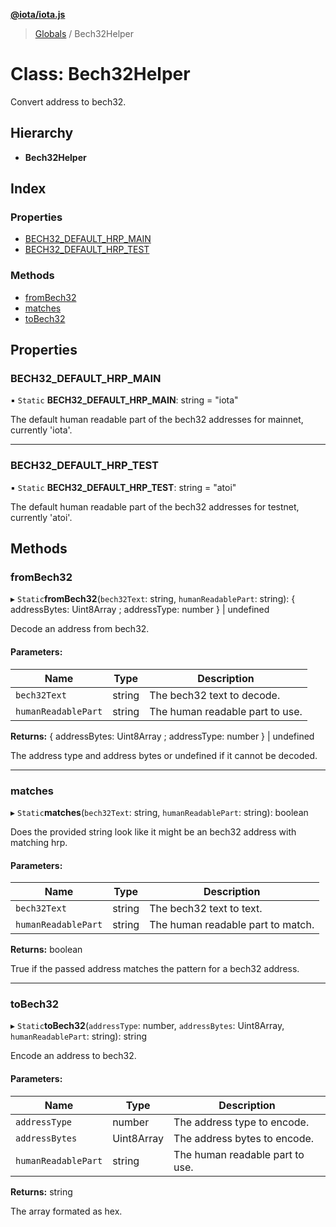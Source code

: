 **[@iota/iota.js](../README.md)**

> [Globals](../README.md) / Bech32Helper

# Class: Bech32Helper

Convert address to bech32.

## Hierarchy

* **Bech32Helper**

## Index

### Properties

* [BECH32\_DEFAULT\_HRP\_MAIN](bech32helper.md#bech32_default_hrp_main)
* [BECH32\_DEFAULT\_HRP\_TEST](bech32helper.md#bech32_default_hrp_test)

### Methods

* [fromBech32](bech32helper.md#frombech32)
* [matches](bech32helper.md#matches)
* [toBech32](bech32helper.md#tobech32)

## Properties

### BECH32\_DEFAULT\_HRP\_MAIN

▪ `Static` **BECH32\_DEFAULT\_HRP\_MAIN**: string = "iota"

The default human readable part of the bech32 addresses for mainnet, currently 'iota'.

___

### BECH32\_DEFAULT\_HRP\_TEST

▪ `Static` **BECH32\_DEFAULT\_HRP\_TEST**: string = "atoi"

The default human readable part of the bech32 addresses for testnet, currently 'atoi'.

## Methods

### fromBech32

▸ `Static`**fromBech32**(`bech32Text`: string, `humanReadablePart`: string): { addressBytes: Uint8Array ; addressType: number  } \| undefined

Decode an address from bech32.

#### Parameters:

Name | Type | Description |
------ | ------ | ------ |
`bech32Text` | string | The bech32 text to decode. |
`humanReadablePart` | string | The human readable part to use. |

**Returns:** { addressBytes: Uint8Array ; addressType: number  } \| undefined

The address type and address bytes or undefined if it cannot be decoded.

___

### matches

▸ `Static`**matches**(`bech32Text`: string, `humanReadablePart`: string): boolean

Does the provided string look like it might be an bech32 address with matching hrp.

#### Parameters:

Name | Type | Description |
------ | ------ | ------ |
`bech32Text` | string | The bech32 text to text. |
`humanReadablePart` | string | The human readable part to match. |

**Returns:** boolean

True if the passed address matches the pattern for a bech32 address.

___

### toBech32

▸ `Static`**toBech32**(`addressType`: number, `addressBytes`: Uint8Array, `humanReadablePart`: string): string

Encode an address to bech32.

#### Parameters:

Name | Type | Description |
------ | ------ | ------ |
`addressType` | number | The address type to encode. |
`addressBytes` | Uint8Array | The address bytes to encode. |
`humanReadablePart` | string | The human readable part to use. |

**Returns:** string

The array formated as hex.
